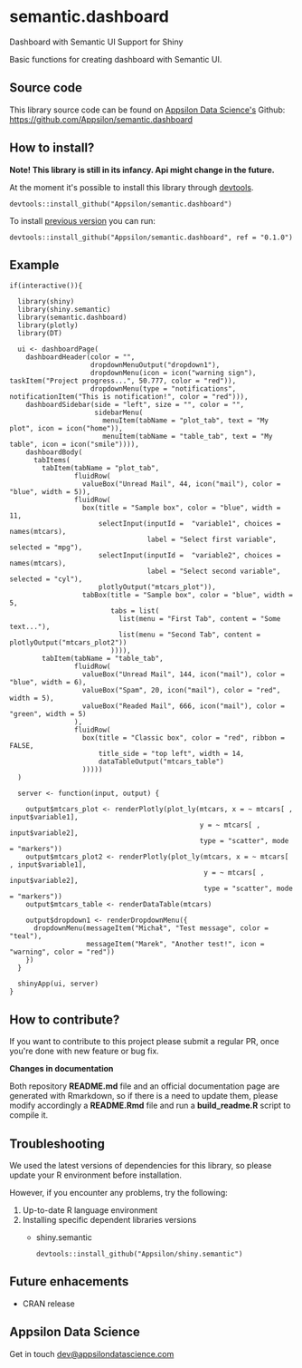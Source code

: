 
<link href="http://fonts.googleapis.com/css?family=Maven+Pro:400,700|Inconsolata" rel="stylesheet" type="text/css"> <link href='docs/style.css' rel='stylesheet' type='text/css'>

semantic.dashboard
==================

Dashboard with Semantic UI Support for Shiny

Basic functions for creating dashboard with Semantic UI.

<!-- #Basic tutorial article is available on [Appsilon Data Science blog](your_future_art_link). -->
<!-- Live demo link below -->
<!--<p style="text-align: center; font-size: x-large;">
<a href="">Live demo</a>
</p> -->

Source code
-----------

This library source code can be found on [Appsilon Data Science's](http://appsilondatascience.com) Github: <br> <https://github.com/Appsilon/semantic.dashboard>

How to install?
---------------

**Note! This library is still in its infancy. Api might change in the future.**

At the moment it's possible to install this library through [devtools](https://github.com/hadley/devtools).

    devtools::install_github("Appsilon/semantic.dashboard")

To install [previous version]() you can run:

    devtools::install_github("Appsilon/semantic.dashboard", ref = "0.1.0")

Example
-------

    if(interactive()){

      library(shiny)
      library(shiny.semantic)
      library(semantic.dashboard)
      library(plotly)
      library(DT)

      ui <- dashboardPage(
        dashboardHeader(color = "",
                        dropdownMenuOutput("dropdown1"),
                        dropdownMenu(icon = icon("warning sign"), taskItem("Project progress...", 50.777, color = "red")),
                        dropdownMenu(type = "notifications", notificationItem("This is notification!", color = "red"))),
        dashboardSidebar(side = "left", size = "", color = "",
                         sidebarMenu(
                           menuItem(tabName = "plot_tab", text = "My plot", icon = icon("home")),
                           menuItem(tabName = "table_tab", text = "My table", icon = icon("smile")))),
        dashboardBody(
          tabItems(
            tabItem(tabName = "plot_tab",
                    fluidRow(
                      valueBox("Unread Mail", 44, icon("mail"), color = "blue", width = 5)),
                    fluidRow(
                      box(title = "Sample box", color = "blue", width = 11,
                          selectInput(inputId =  "variable1", choices = names(mtcars),
                                      label = "Select first variable", selected = "mpg"),
                          selectInput(inputId =  "variable2", choices = names(mtcars),
                                      label = "Select second variable", selected = "cyl"),
                          plotlyOutput("mtcars_plot")),
                      tabBox(title = "Sample box", color = "blue", width = 5,
                             tabs = list(
                               list(menu = "First Tab", content = "Some text..."),
                               list(menu = "Second Tab", content = plotlyOutput("mtcars_plot2"))
                             )))),
            tabItem(tabName = "table_tab",
                    fluidRow(
                      valueBox("Unread Mail", 144, icon("mail"), color = "blue", width = 6),
                      valueBox("Spam", 20, icon("mail"), color = "red", width = 5),
                      valueBox("Readed Mail", 666, icon("mail"), color = "green", width = 5)
                    ),
                    fluidRow(
                      box(title = "Classic box", color = "red", ribbon = FALSE,
                          title_side = "top left", width = 14,
                          dataTableOutput("mtcars_table")
                      )))))
      )

      server <- function(input, output) {

        output$mtcars_plot <- renderPlotly(plot_ly(mtcars, x = ~ mtcars[ , input$variable1],
                                                   y = ~ mtcars[ , input$variable2],
                                                   type = "scatter", mode = "markers"))
        output$mtcars_plot2 <- renderPlotly(plot_ly(mtcars, x = ~ mtcars[ , input$variable1],
                                                    y = ~ mtcars[ , input$variable2],
                                                    type = "scatter", mode = "markers"))
        output$mtcars_table <- renderDataTable(mtcars)

        output$dropdown1 <- renderDropdownMenu({
          dropdownMenu(messageItem("Michał", "Test message", color = "teal"),
                       messageItem("Marek", "Another test!", icon = "warning", color = "red"))
        })
      }

      shinyApp(ui, server)
    }

How to contribute?
------------------

If you want to contribute to this project please submit a regular PR, once you're done with new feature or bug fix.<br>

**Changes in documentation**

Both repository **README.md** file and an official documentation page are generated with Rmarkdown, so if there is a need to update them, please modify accordingly a **README.Rmd** file and run a **build\_readme.R** script to compile it.

Troubleshooting
---------------

We used the latest versions of dependencies for this library, so please update your R environment before installation.

However, if you encounter any problems, try the following:

1.  Up-to-date R language environment
2.  Installing specific dependent libraries versions
    -   shiny.semantic

            devtools::install_github("Appsilon/shiny.semantic")

Future enhacements
------------------

-   CRAN release

Appsilon Data Science
---------------------

Get in touch [dev@appsilondatascience.com](dev@appsilondatascience.com)
